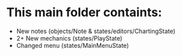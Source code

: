 # This main folder containts:
- New notes (objects/Note & states/editors/ChartingState)
- 2+ New mechanics (states/PlayState)
- Changed menu (states/MainMenuState)
